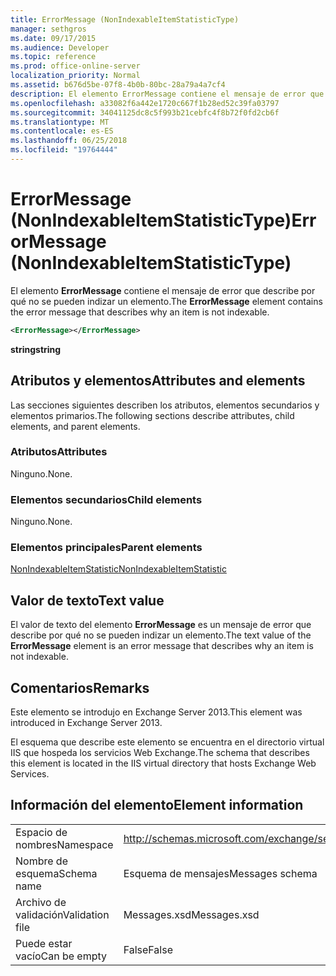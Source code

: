 ```yaml
---
title: ErrorMessage (NonIndexableItemStatisticType)
manager: sethgros
ms.date: 09/17/2015
ms.audience: Developer
ms.topic: reference
ms.prod: office-online-server
localization_priority: Normal
ms.assetid: b676d5be-07f8-4b0b-80bc-28a79a4a7cf4
description: El elemento ErrorMessage contiene el mensaje de error que describe por qué no se pueden indizar un elemento.
ms.openlocfilehash: a33082f6a442e1720c667f1b28ed52c39fa03797
ms.sourcegitcommit: 34041125dc8c5f993b21cebfc4f8b72f0fd2cb6f
ms.translationtype: MT
ms.contentlocale: es-ES
ms.lasthandoff: 06/25/2018
ms.locfileid: "19764444"
---
```

# <a name="errormessage-nonindexableitemstatistictype"></a><span data-ttu-id="5ea4f-103">ErrorMessage (NonIndexableItemStatisticType)</span><span class="sxs-lookup"><span data-stu-id="5ea4f-103">ErrorMessage (NonIndexableItemStatisticType)</span></span>

<span data-ttu-id="5ea4f-104">El elemento **ErrorMessage** contiene el mensaje de error que describe por qué no se pueden indizar un elemento.</span><span class="sxs-lookup"><span data-stu-id="5ea4f-104">The **ErrorMessage** element contains the error message that describes why an item is not indexable.</span></span> 
  
```XML
<ErrorMessage></ErrorMessage>
```

 <span data-ttu-id="5ea4f-105">**string**</span><span class="sxs-lookup"><span data-stu-id="5ea4f-105">**string**</span></span>
## <a name="attributes-and-elements"></a><span data-ttu-id="5ea4f-106">Atributos y elementos</span><span class="sxs-lookup"><span data-stu-id="5ea4f-106">Attributes and elements</span></span>

<span data-ttu-id="5ea4f-107">Las secciones siguientes describen los atributos, elementos secundarios y elementos primarios.</span><span class="sxs-lookup"><span data-stu-id="5ea4f-107">The following sections describe attributes, child elements, and parent elements.</span></span>
  
### <a name="attributes"></a><span data-ttu-id="5ea4f-108">Atributos</span><span class="sxs-lookup"><span data-stu-id="5ea4f-108">Attributes</span></span>

<span data-ttu-id="5ea4f-109">Ninguno.</span><span class="sxs-lookup"><span data-stu-id="5ea4f-109">None.</span></span>
  
### <a name="child-elements"></a><span data-ttu-id="5ea4f-110">Elementos secundarios</span><span class="sxs-lookup"><span data-stu-id="5ea4f-110">Child elements</span></span>

<span data-ttu-id="5ea4f-111">Ninguno.</span><span class="sxs-lookup"><span data-stu-id="5ea4f-111">None.</span></span>
  
### <a name="parent-elements"></a><span data-ttu-id="5ea4f-112">Elementos principales</span><span class="sxs-lookup"><span data-stu-id="5ea4f-112">Parent elements</span></span>

[<span data-ttu-id="5ea4f-113">NonIndexableItemStatistic</span><span class="sxs-lookup"><span data-stu-id="5ea4f-113">NonIndexableItemStatistic</span></span>](nonindexableitemstatistic.md)
  
## <a name="text-value"></a><span data-ttu-id="5ea4f-114">Valor de texto</span><span class="sxs-lookup"><span data-stu-id="5ea4f-114">Text value</span></span>

<span data-ttu-id="5ea4f-115">El valor de texto del elemento **ErrorMessage** es un mensaje de error que describe por qué no se pueden indizar un elemento.</span><span class="sxs-lookup"><span data-stu-id="5ea4f-115">The text value of the **ErrorMessage** element is an error message that describes why an item is not indexable.</span></span> 
  
## <a name="remarks"></a><span data-ttu-id="5ea4f-116">Comentarios</span><span class="sxs-lookup"><span data-stu-id="5ea4f-116">Remarks</span></span>

<span data-ttu-id="5ea4f-117">Este elemento se introdujo en Exchange Server 2013.</span><span class="sxs-lookup"><span data-stu-id="5ea4f-117">This element was introduced in Exchange Server 2013.</span></span>
  
<span data-ttu-id="5ea4f-118">El esquema que describe este elemento se encuentra en el directorio virtual IIS que hospeda los servicios Web Exchange.</span><span class="sxs-lookup"><span data-stu-id="5ea4f-118">The schema that describes this element is located in the IIS virtual directory that hosts Exchange Web Services.</span></span>
  
## <a name="element-information"></a><span data-ttu-id="5ea4f-119">Información del elemento</span><span class="sxs-lookup"><span data-stu-id="5ea4f-119">Element information</span></span>

|||
|:-----|:-----|
|<span data-ttu-id="5ea4f-120">Espacio de nombres</span><span class="sxs-lookup"><span data-stu-id="5ea4f-120">Namespace</span></span>  <br/> |http://schemas.microsoft.com/exchange/services/2006/messages  <br/> |
|<span data-ttu-id="5ea4f-121">Nombre de esquema</span><span class="sxs-lookup"><span data-stu-id="5ea4f-121">Schema name</span></span>  <br/> |<span data-ttu-id="5ea4f-122">Esquema de mensajes</span><span class="sxs-lookup"><span data-stu-id="5ea4f-122">Messages schema</span></span>  <br/> |
|<span data-ttu-id="5ea4f-123">Archivo de validación</span><span class="sxs-lookup"><span data-stu-id="5ea4f-123">Validation file</span></span>  <br/> |<span data-ttu-id="5ea4f-124">Messages.xsd</span><span class="sxs-lookup"><span data-stu-id="5ea4f-124">Messages.xsd</span></span>  <br/> |
|<span data-ttu-id="5ea4f-125">Puede estar vacío</span><span class="sxs-lookup"><span data-stu-id="5ea4f-125">Can be empty</span></span>  <br/> |<span data-ttu-id="5ea4f-126">False</span><span class="sxs-lookup"><span data-stu-id="5ea4f-126">False</span></span>  <br/> |
   

